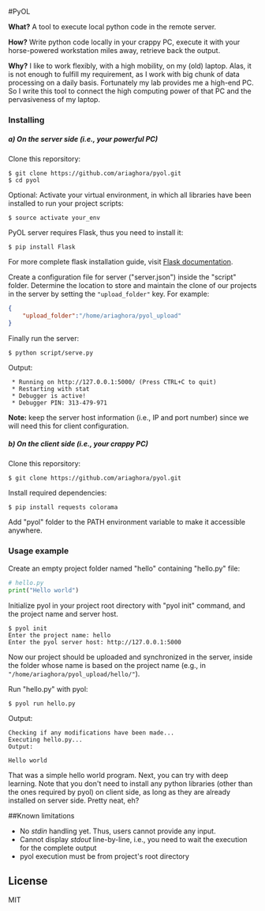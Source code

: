 


#PyOL

**What?**
A tool to execute local python code in the remote server.

**How?**
Write python code locally in your crappy PC, execute it with your horse-powered workstation miles away, retrieve back the output.

**Why?**
I like to work flexibly, with a high mobility, on my (old) laptop. Alas, it is not enough to fulfill my requirement, as I work with big chunk of data processing on a daily basis. Fortunately my lab provides me a high-end PC. So I write this tool to connect the high computing power of that PC and the pervasiveness of my laptop.

### Installing

##### a) On the server side (i.e., your powerful PC)
Clone this reporsitory:
```
$ git clone https://github.com/ariaghora/pyol.git
$ cd pyol
```

Optional: Activate your virtual environment, in which all libraries have been installed to run your project scripts:
```
$ source activate your_env
```

PyOL server requires Flask, thus you need to install it:
```
$ pip install Flask
```
For more complete flask installation guide, visit [Flask documentation](http://flask.pocoo.org/docs/0.12/installation/).

Create a configuration file for server ("server.json") inside the "script" folder. Determine the location to store and maintain the clone of our projects in the server by setting the `"upload_folder"` key. For example:
```json
{
	"upload_folder":"/home/ariaghora/pyol_upload"
}
```

Finally run the server:
```
$ python script/serve.py
```
Output:
```
 * Running on http://127.0.0.1:5000/ (Press CTRL+C to quit)
 * Restarting with stat
 * Debugger is active!
 * Debugger PIN: 313-479-971
```
**Note:** keep the server host information (i.e., IP and port number) since we will need this for client configuration.

##### b) On the client side (i.e., your crappy PC)
Clone this reporsitory:
```
$ git clone https://github.com/ariaghora/pyol.git
```

Install required dependencies:
```
$ pip install requests colorama
```

Add "pyol" folder to the PATH environment variable to make it accessible anywhere.

### Usage example
Create an empty project folder named "hello" containing "hello.py" file:
```python
# hello.py
print("Hello world")
```

Initialize pyol in your project root directory with "pyol init" command, and  the project name and server host.
```
$ pyol init
Enter the project name: hello
Enter the pyol server host: http://127.0.0.1:5000
```

Now our project should be uploaded and synchronized in the server, inside the folder whose name is based on the project name (e.g., in `"/home/ariaghora/pyol_upload/hello/"`).

Run "hello.py" with pyol:
```
$ pyol run hello.py
```

Output:
```
Checking if any modifications have been made...
Executing hello.py...
Output:

Hello world
```

That was a simple hello world program. Next, you can try with deep learning. Note that you don't need to install any python libraries (other than the ones required by pyol) on client side, as long as they are already installed on server side. Pretty neat, eh?

##Known limitations

- No _stdin_ handling yet. Thus, users cannot provide any input.
- Cannot display _stdout_ line-by-line, i.e., you need to wait the execution for the complete output
- pyol execution must be from project's root directory

## License

MIT
